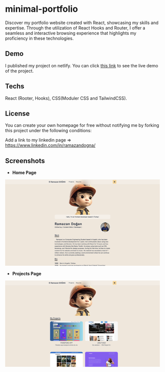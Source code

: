 # minimal-portfolio

Discover my portfolio website created with React, showcasing my skills and expertise. Through the utilization of React Hooks and Router, I offer a seamless and interactive browsing experience that highlights my proficiency in these technologies.

## Demo

I published my project on netlify. You can click [this link](https://pokepokeapp.netlify.app/)
to see the live demo of the project.

## Techs

React (Rooter, Hooks), CSS(Moduler CSS and TailwindCSS).

## License

You can create your own homepage for free without notifying me by forking this project under the following conditions:

Add a link to my linkedin page => https://www.linkedin.com/in/ramazandogna/

## Screenshots

-  **Home Page**

![App Screenshot](https://github.com/ramazandogna/mini-portfolio/blob/master/src/assets/screenshots/home-screen.png)

-  **Projects Page**

![App Screenshot](https://github.com/ramazandogna/mini-portfolio/blob/master/src/assets/screenshots/project-screen.png)
